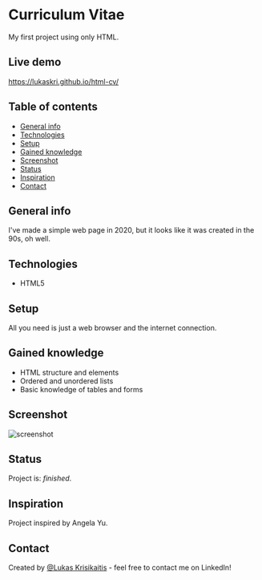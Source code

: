 # Curriculum Vitae

My first project using only HTML.

## Live demo
https://lukaskri.github.io/html-cv/

## Table of contents
* [General info](#general-info)
* [Technologies](#technologies)
* [Setup](#setup)
* [Gained knowledge](#gained-knowledge)
* [Screenshot](#screenshot)
* [Status](#status)
* [Inspiration](#inspiration)
* [Contact](#contact)

## General info
I've made a simple web page in 2020, but it looks like it was created in the 90s, oh well.

## Technologies
* HTML5

## Setup
All you need is just a web browser and the internet connection.

## Gained knowledge
* HTML structure and elements
* Ordered and unordered lists
* Basic knowledge of tables and forms

## Screenshot
![screenshot](https://user-images.githubusercontent.com/23439837/107153478-6ff02a80-6976-11eb-86e3-e8e5f06e4772.png)

## Status
Project is: _finished_.

## Inspiration
Project inspired by Angela Yu.

## Contact
Created by [@Lukas Krisikaitis](https://www.linkedin.com/in/lukas-krisikaitis-44597a1b0/) - feel free to contact me on LinkedIn!
